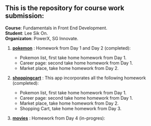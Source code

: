 ## This is the repository for course work submission:
**Course**: Fundamentals in Front End Development.
<br>**Student**: Lee Sik On.
<br>**Organizaton**: PowerX, SG Innovate.

1. [**pokemon**](pokemon/README.md) : Homework from Day 1 and Day 2 (completed):
    * Pokemon list, first take home homework from Day 1.
    * Career page: second take home homework from Day 1.
    * Market place, take home homework from Day 2.

2. [**shoppingcart**](https://github.com/encore428/shoppingcart) : This app incorporates all the following homework (completed):
    * Pokemon list, first take home homework from Day 1.
    * Career page: second take home homework from Day 1.
    * Market place, take home homework from Day 2.
    * Shopping Cart, take home homework from Day 3.

3. [**movies**](https://github.com/encore428/movies) : Homework from Day 4 (in-progres):


  
